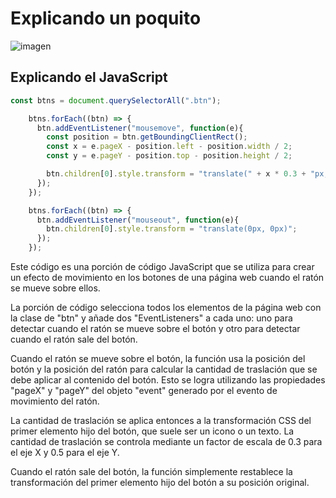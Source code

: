 # Explicando un poquito

![imagen](https://i.pinimg.com/564x/bd/71/a9/bd71a9b95df6de913f3ce43c2ae7a217.jpg)

## Explicando el JavaScript 

```js
const btns = document.querySelectorAll(".btn");

    btns.forEach((btn) => {
      btn.addEventListener("mousemove", function(e){
        const position = btn.getBoundingClientRect();
        const x = e.pageX - position.left - position.width / 2;
        const y = e.pageY - position.top - position.height / 2;

        btn.children[0].style.transform = "translate(" + x * 0.3 + "px, " + y * 0.5 + "px)";
      });
    });

    btns.forEach((btn) => {
      btn.addEventListener("mouseout", function(e){
        btn.children[0].style.transform = "translate(0px, 0px)";
      });
    });
```

Este código es una porción de código JavaScript que se utiliza para crear un efecto de movimiento en los botones de una página web cuando el ratón se mueve sobre ellos.

La porción de código selecciona todos los elementos de la página web con la clase de "btn" y añade dos "EventListeners" a cada uno: uno para detectar cuando el ratón se mueve sobre el botón y otro para detectar cuando el ratón sale del botón.

Cuando el ratón se mueve sobre el botón, la función usa la posición del botón y la posición del ratón para calcular la cantidad de traslación que se debe aplicar al contenido del botón. Esto se logra utilizando las propiedades "pageX" y "pageY" del objeto "event" generado por el evento de movimiento del ratón.

La cantidad de traslación se aplica entonces a la transformación CSS del primer elemento hijo del botón, que suele ser un icono o un texto. La cantidad de traslación se controla mediante un factor de escala de 0.3 para el eje X y 0.5 para el eje Y.

Cuando el ratón sale del botón, la función simplemente restablece la transformación del primer elemento hijo del botón a su posición original.
